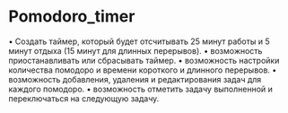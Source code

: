 # Pomodoro_timer
•	Создать таймер, который будет отсчитывать 25 минут работы и 5 минут отдыха (15 минут для длинных перерывов).
•	возможность приостанавливать или сбрасывать таймер.
•	возможность настройки количества помодоро и времени короткого и длинного перерывов.
•	возможность добавления, удаления и редактирования задач для каждого помодоро.
•	возможность отметить задачу выполненной и переключаться на следующую задачу.
